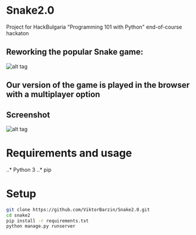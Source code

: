 # Snake2.0
Project for HackBulgaria "Programming 101 with Python" end-of-course hackaton

## Reworking the popular Snake game:
![alt tag](https://www.script-tutorials.com/demos/350/theory.png)


## Our version of the game is played in the browser with a multiplayer option
## Screenshot

![alt tag](http://i.imgur.com/VzgqTaC.png)

# Requirements and usage
..* Python 3
..* pip

# Setup

```bash 
git clone https://github.com/ViktorBarzin/Snake2.0.git
cd snake2
pip install -r requirements.txt
python manage.py runserver
```

